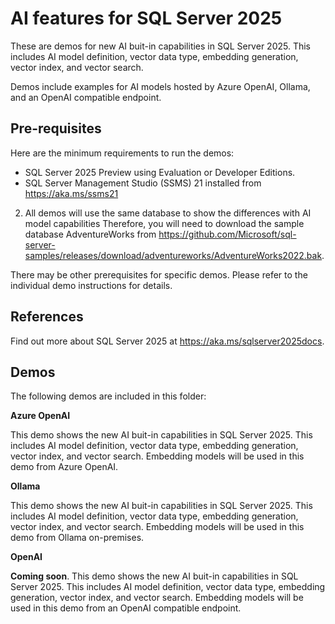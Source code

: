 # AI features for SQL Server 2025

These are demos for new AI buit-in capabilities in SQL Server 2025. This includes AI model definition, vector data type, embedding generation, vector index, and vector search.

Demos include examples for AI models hosted by Azure OpenAI, Ollama, and an OpenAI compatible endpoint.

## Pre-requisites

Here are the minimum requirements to run the demos:

- SQL Server 2025 Preview using Evaluation or Developer Editions.
- SQL Server Management Studio (SSMS) 21 installed from https://aka.ms/ssms21

2. All demos will use the same database to show the differences with AI model capabilities Therefore, you will need to download the sample database AdventureWorks from <https://github.com/Microsoft/sql-server-samples/releases/download/adventureworks/AdventureWorks2022.bak>.

There may be other prerequisites for specific demos. Please refer to the individual demo instructions for details.

## References

Find out more about SQL Server 2025 at https://aka.ms/sqlserver2025docs.

## Demos

The following demos are included in this folder:

**Azure OpenAI**

This demo shows the new AI buit-in capabilities in SQL Server 2025. This includes AI model definition, vector data type, embedding generation, vector index, and vector search. Embedding models will be used in this demo from Azure OpenAI.

**Ollama**

This demo shows the new AI buit-in capabilities in SQL Server 2025. This includes AI model definition, vector data type, embedding generation, vector index, and vector search. Embedding models will be used in this demo from Ollama on-premises.

**OpenAI**

**Coming soon**. This demo shows the new AI buit-in capabilities in SQL Server 2025. This includes AI model definition, vector data type, embedding generation, vector index, and vector search. Embedding models will be used in this demo from an OpenAI compatible endpoint.